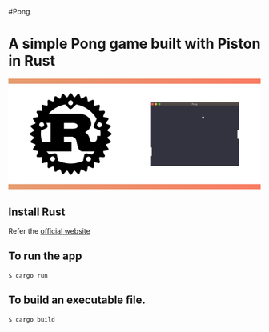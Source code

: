 #Pong

# A simple Pong game built with Piston in Rust

![Rust](image.png)

## Install Rust

Refer the [official website](https://www.rust-lang.org/tools/install)

## To run the app

```
$ cargo run
```

## To build an executable file.

```
$ cargo build
```
